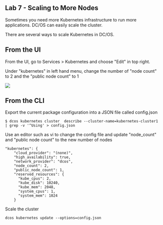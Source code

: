 ## Lab 7 - Scaling to More Nodes

Sometimes you need more Kubernetes infrastructure to run more applications. DC/OS can easily scale the cluster. 

There are several ways to scale Kubernetes in DC/OS. 

## From the UI

From the UI, go to Services > Kubernetes and choose "Edit" in top right. 

Under "kubernetes" in left hand menu, change the number of "node count" to 2 and the "public node count" to 1


![](https://i.imgur.com/0YJxn1r.png)

## From the CLI

Export the current package configuration into a JSON file called config.json

```
$ dcos kubernetes cluster  describe --cluster-name=kubernetes-cluster1 | grep -v '^Using' > config.json

```

Use an editor such as vi to change the config file and update "node_count" and "public node count"
to the new number of nodes

```
"kubernetes": {
    "cloud_provider": "(none)",
    "high_availability": true,
    "network_provider": "dcos",
    "node_count": 2,
    "public_node_count": 1,
    "reserved_resources": {
      "kube_cpus": 2,
      "kube_disk": 10240,
      "kube_mem": 2048,
      "system_cpus": 1,
      "system_mem": 1024
    }
```

Scale the cluster 

```
dcos kubernetes update --options=config.json
```
